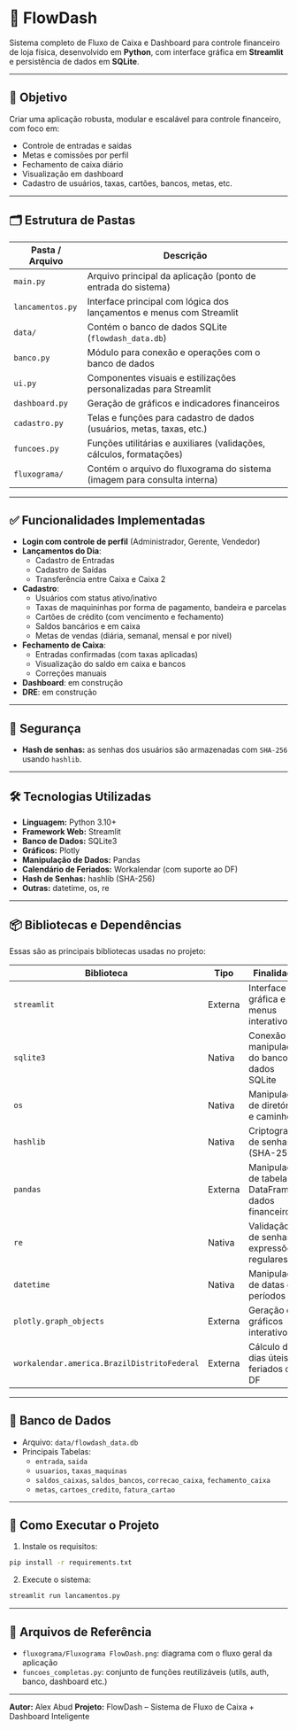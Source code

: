 # 💼 FlowDash

Sistema completo de Fluxo de Caixa e Dashboard para controle financeiro de loja física, desenvolvido em **Python**, com interface gráfica em **Streamlit** e persistência de dados em **SQLite**.

---

## 🧠 Objetivo

Criar uma aplicação robusta, modular e escalável para controle financeiro, com foco em:

- Controle de entradas e saídas
- Metas e comissões por perfil
- Fechamento de caixa diário
- Visualização em dashboard
- Cadastro de usuários, taxas, cartões, bancos, metas, etc.

---

## 🗂️ Estrutura de Pastas

| Pasta / Arquivo     | Descrição                                                                 |
|---------------------|---------------------------------------------------------------------------|
| `main.py`           | Arquivo principal da aplicação (ponto de entrada do sistema)              |
| `lancamentos.py`    | Interface principal com lógica dos lançamentos e menus com Streamlit      |
| `data/`             | Contém o banco de dados SQLite (`flowdash_data.db`)                       |
| `banco.py`          | Módulo para conexão e operações com o banco de dados                      |
| `ui.py`             | Componentes visuais e estilizações personalizadas para Streamlit          |
| `dashboard.py`      | Geração de gráficos e indicadores financeiros                             |
| `cadastro.py`       | Telas e funções para cadastro de dados (usuários, metas, taxas, etc.)     |
| `funcoes.py`        | Funções utilitárias e auxiliares (validações, cálculos, formatações)      |
| `fluxograma/`       | Contém o arquivo do fluxograma do sistema (imagem para consulta interna)  |

---

## ✅ Funcionalidades Implementadas

- **Login com controle de perfil** (Administrador, Gerente, Vendedor)
- **Lançamentos do Dia**:
  - Cadastro de Entradas
  - Cadastro de Saídas
  - Transferência entre Caixa e Caixa 2
- **Cadastro**:
  - Usuários com status ativo/inativo
  - Taxas de maquininhas por forma de pagamento, bandeira e parcelas
  - Cartões de crédito (com vencimento e fechamento)
  - Saldos bancários e em caixa
  - Metas de vendas (diária, semanal, mensal e por nível)
- **Fechamento de Caixa**:
  - Entradas confirmadas (com taxas aplicadas)
  - Visualização do saldo em caixa e bancos
  - Correções manuais
- **Dashboard**: em construção
- **DRE**: em construção

---

## 🔐 Segurança

- **Hash de senhas:** as senhas dos usuários são armazenadas com `SHA-256` usando `hashlib`.

---

## 🛠️ Tecnologias Utilizadas

- **Linguagem:** Python 3.10+
- **Framework Web:** Streamlit
- **Banco de Dados:** SQLite3
- **Gráficos:** Plotly
- **Manipulação de Dados:** Pandas
- **Calendário de Feriados:** Workalendar (com suporte ao DF)
- **Hash de Senhas:** hashlib (SHA-256)
- **Outras:** datetime, os, re

---

## 📦 Bibliotecas e Dependências

Essas são as principais bibliotecas usadas no projeto:

| Biblioteca         | Tipo            | Finalidade                                                         |
|--------------------|------------------|----------------------------------------------------------------------|
| `streamlit`        | Externa          | Interface gráfica e menus interativos                               |
| `sqlite3`          | Nativa           | Conexão e manipulação do banco de dados SQLite                      |
| `os`               | Nativa           | Manipulação de diretórios e caminhos                                |
| `hashlib`          | Nativa           | Criptografia de senhas (SHA-256)                                    |
| `pandas`           | Externa          | Manipulação de tabelas, DataFrames, dados financeiros               |
| `re`               | Nativa           | Validação de senhas e expressões regulares                          |
| `datetime`         | Nativa           | Manipulação de datas e períodos                                     |
| `plotly.graph_objects` | Externa     | Geração de gráficos interativos                                     |
| `workalendar.america.BrazilDistritoFederal` | Externa | Cálculo de dias úteis e feriados do DF                              |

---

## 📝 Banco de Dados

- Arquivo: `data/flowdash_data.db`
- Principais Tabelas:
  - `entrada`, `saida`
  - `usuarios`, `taxas_maquinas`
  - `saldos_caixas`, `saldos_bancos`, `correcao_caixa`, `fechamento_caixa`
  - `metas`, `cartoes_credito`, `fatura_cartao`

---

## 🚀 Como Executar o Projeto

1. Instale os requisitos:
```bash
pip install -r requirements.txt
```

2. Execute o sistema:
```bash
streamlit run lancamentos.py
```

---

## 📁 Arquivos de Referência

- `fluxograma/Fluxograma FlowDash.png`: diagrama com o fluxo geral da aplicação
- `funcoes_completas.py`: conjunto de funções reutilizáveis (utils, auth, banco, dashboard etc.)

---

**Autor:** Alex Abud
**Projeto:** FlowDash – Sistema de Fluxo de Caixa + Dashboard Inteligente
